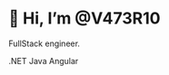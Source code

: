 # 👋 Hi, I’m @V473R10

FullStack engineer.

.NET
Java
Angular

<!---
V473r10/V473r10 is a ✨ special ✨ repository because its `README.md` (this file) appears on your GitHub profile.
You can click the Preview link to take a look at your changes.
--->
